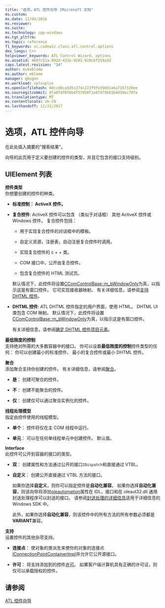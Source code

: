 ```yaml
---
title: "选项，ATL 控件向导 |Microsoft 文档"
ms.custom: 
ms.date: 11/04/2016
ms.reviewer: 
ms.suite: 
ms.technology: cpp-windows
ms.tgt_pltfrm: 
ms.topic: reference
f1_keywords: vc.codewiz.class.atl.control.options
dev_langs: C++
helpviewer_keywords: ATL Control Wizard, options
ms.assetid: 4607c51a-992d-433e-9281-919c6f519a3d
caps.latest.revision: "14"
author: mikeblome
ms.author: mblome
manager: ghogen
ms.workload: cplusplus
ms.openlocfilehash: 60cc90ca5d5c374c223f9fe350d1a6a7357329ee
ms.sourcegitcommit: 8fa8fdf0fbb4f57950f1e8f4f9b81b4d39ec7d7a
ms.translationtype: MT
ms.contentlocale: zh-CN
ms.lasthandoff: 12/21/2017
---
```

# <a name="options-atl-control-wizard"></a>选项，ATL 控件向导
在此处插入摘要的"搜索结果"。  
  
 向导的此页用于定义要创建的控件的类型，并且它包含的接口支持级别。  
  
## <a name="uielement-list"></a>UIElement 列表  
 **控件类型**  
 你想要创建的控件的种类。  
  
-   **标准控制： ActiveX 控件。**  
  
-   **复合控件**: ActiveX 控件可以包含 （类似于对话框） 其他 ActiveX 控件或 Windows 控件。 复合控件包括：  
  
    -   用于实现复合控件的对话框中的模板。  
  
    -   自定义资源，注册表，自动注册复合控件时调用。  
  
    -   实现复合控件的 c + + 类。  
  
    -   COM 接口中，公开由复合控件。  
  
    -   包含复合控件的 HTML 测试页。  
  
     默认情况下，此控件将设置[CComControlBase::m_bWindowOnly](../../atl/reference/ccomcontrolbase-class.md#m_bwindowonly)为真，以指示这是有窗口控件。 它可实现接收器映射。 有关详细信息，请参阅[支持 DHTML 控件](../../atl/atl-support-for-dhtml-controls.md)。  
  
-   **DHTML 控件**: ATL DHTML 控件指定的用户界面，使用 HTML。 DHTML UI 类包含 COM 映射。 默认情况下，此控件将设置[CComControlBase::m_bWindowOnly](../../atl/reference/ccomcontrolbase-class.md#m_bwindowonly)为真，以指示这是有窗口控件。  
  
     有关详细信息，请参阅[确定 DHTML 控件项目元素](../../atl/identifying-the-elements-of-the-dhtml-control-project.md)。  
  
 **最低限度的控制**  
 支持绝对所需的大多数容器中的接口。 你可以设置**最低限度的控制**控件类型的任何： 你可以创建最小的标准控件、 最小的复合控件或最小 DHTML 控件。  
  
 **聚合**  
 添加聚合支持你创建的控件。 有关详细信息，请参阅[聚合](../../atl/aggregation.md)。  
  
-   **是**： 创建可聚合的控件。  
  
-   **不**： 创建不能聚合的控件。  
  
-   **仅**： 创建仅可以通过聚合实例化的控件。  
  
 **线程处理模型**  
 指定由控件使用的线程模型。  
  
-   **单个**： 控件将仅在主 COM 线程中运行。  
  
-   **单元**： 可以在任何单线程单元中创建控件。 默认值。  
  
 **Interface**  
 此控件可公开到容器的接口的类型。  
  
-   **双**： 创建属性和方法通过公开的接口`IDispatch`和直接通过 VTBL。  
  
-   **自定义**： 创建公开直接通过 VTBL 方法的接口。  
  
     如果你选择**自定义**，则你可以指定控件是**自动化兼容**。 如果你选择**自动化兼容**，则该向导将添加[oleautomation](../../windows/oleautomation.md)属性在 IDL，接口和在 oleaut32.dll 通用封送处理程序可以封送的接口。 请参阅[封送处理的详细信息](http://msdn.microsoft.com/library/windows/desktop/ms692621)适用于详细信息的 Windows SDK 中。  
  
     此外，如果你选择**自动化兼容**，则该控件中的所有方法的所有参数必须都是**VARIANT**兼容。  
  
 **支持**  
 设置控件的其他杂项支持。  
  
-   **连接点**： 使对象的类派生来使你的对象的连接点[IConnectionPointContainerImpl](../../atl/reference/iconnectionpointcontainerimpl-class.md)并允许它公开源接口。  
  
-   **许可**： 将支持添加到的控件[许可](http://msdn.microsoft.com/library/windows/desktop/ms690543)。 如果客户端计算机具有正确的许可证，则仅可以承载授权的控件。  
  
## <a name="see-also"></a>请参阅  
 [ATL 控件向导](../../atl/reference/atl-control-wizard.md)

